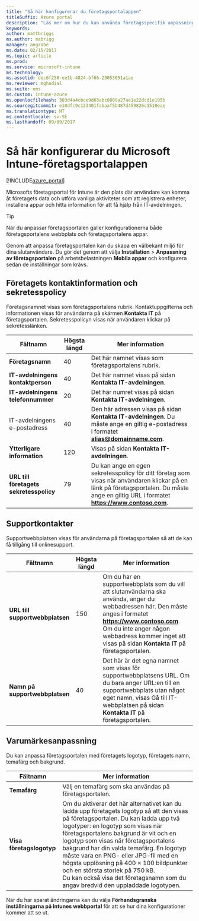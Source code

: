 ```yaml
---
title: "Så här konfigurerar du företagsportalappen"
titleSuffix: Azure portal
description: "Läs mer om hur du kan använda företagsspecifik anpassning i Intune-företagsportalsappen. \""
keywords: 
author: mattbriggs
ms.author: mabrigg
manager: angrobe
ms.date: 02/15/2017
ms.topic: article
ms.prod: 
ms.service: microsoft-intune
ms.technology: 
ms.assetid: dec6f258-ee1b-4824-bf66-29053051a1ae
ms.reviewer: mghadial
ms.suite: ems
ms.custom: intune-azure
ms.openlocfilehash: 303d4a4cbce9d63abc0809a27ae1e22dcd1e195b
ms.sourcegitcommit: e10dfc9c123401fabaaf5b487d459826c1510eae
ms.translationtype: HT
ms.contentlocale: sv-SE
ms.lasthandoff: 09/09/2017
---
```

# <a name="how-to-configure-the-microsoft-intune-company-portal-app"></a>Så här konfigurerar du Microsoft Intune-företagsportalappen

[!INCLUDE[azure_portal](./includes/azure_portal.md)]

Microsofts företagsportal för Intune är den plats där användare kan komma åt företagets data och utföra vanliga aktiviteter som att registrera enheter, installera appar och hitta information för att få hjälp från IT-avdelningen.        

> [!Tip]        
> När du anpassar företagsportalen gäller konfigurationerna både företagsportalens webbplats och företagsportalens appar.       

Genom att anpassa företagsportalen kan du skapa en välbekant miljö för dina slutanvändare. Du gör det genom att välja **Installation** > **Anpassning av företagsportalen** på arbetsbelastningen **Mobila appar**  och konfigurera sedan de inställningar som krävs.      

## <a name="company-contact-information-and-privacy-statement"></a>Företagets kontaktinformation och sekretesspolicy        
Företagsnamnet visas som företagsportalens rubrik. Kontaktuppgifterna och informationen visas för användarna på skärmen **Kontakta IT** på företagsportalen. Sekretesspolicyn visas när användaren klickar på sekretesslänken.        


|Fältnamn|Högsta längd|Mer information|        
|-|-|-|     
|**Företagsnamn**|40|Det här namnet visas som företagsportalens rubrik.|        
|**IT-avdelningens kontaktperson**|40|Det här namnet visas på sidan **Kontakta IT-avdelningen**.|      
|**IT-avdelningens telefonnummer**|20|Det här numret visas på sidan **Kontakta IT-avdelningen**.|        
|IT-avdelningens e-postadress|40|Den här adressen visas på sidan **Kontakta IT-avdelningen**. Du måste ange en giltig e-postadress i formatet **alias@domainname.com**.|     
|**Ytterligare information**|120|Visas på sidan **Kontakta IT-avdelningen**.|      
|**URL till företagets sekretesspolicy**|79|Du kan ange en egen sekretesspolicy för ditt företag som visas när användaren klickar på en länk på företagsportalen. Du måste ange en giltig URL i formatet **https://www.contoso.com**.|        

## <a name="support-contacts"></a>Supportkontakter     
Supportwebbplatsen visas för användarna på företagsportalen så att de kan få tillgång till onlinesupport.        



|Fältnamn|Högsta längd|Mer information|        
|-|-|-|     
|**URL till supportwebbplatsen**|150|Om du har en supportwebbplats som du vill att slutanvändarna ska använda, anger du webbadressen här. Den måste anges i formatet **https://www.contoso.com**. Om du inte anger någon webbadress kommer inget att visas på sidan **Kontakta IT** på företagsportalen.|        
|**Namn på supportwebbplatsen**|40|Det här är det egna namnet som visas för supportwebbplatsens URL. Om du bara anger URL:en till en supportwebbplats utan något eget namn, visas Gå till IT-webbplatsen på sidan **Kontakta IT** på företagsportalen.       

## <a name="company-branding-customization"></a>Varumärkesanpassning       
Du kan anpassa företagsportalen med företagets logotyp, företagets namn, temafärg och bakgrund.     



|Fältnamn|Mer information|       
|-|-|       
|**Temafärg**|Välj en temafärg som ska användas på företagsportalen.|      
|**Visa företagslogotyp**|Om du aktiverar det här alternativet kan du ladda upp företagets logotyp så att den visas på företagsportalen. Du kan ladda upp två logotyper: en logotyp som visas när företagsportalens bakgrund är vit och en logotyp som visas när företagsportalens bakgrund har din valda temafärg. En logotyp måste vara en PNG- eller JPG-fil med en högsta upplösning på 400 × 100 bildpunkter och en största storlek på 750 kB.<br>Du kan också visa det företagsnamn som du angav bredvid den uppladdade logotypen.|      

När du har sparat ändringarna kan du välja **Förhandsgranska inställningarna på Intunes webbportal** för att se hur dina konfigurationer kommer att se ut.
